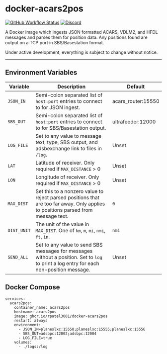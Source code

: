 # docker-acars2pos
[![GitHub Workflow Status](https://img.shields.io/github/actions/workflow/status/rpatel3001/docker-acars2pos/deploy.yml?branch=master)](https://github.com/rpatel3001/docker-acars2pos/actions/workflows/deploy.yml)
[![Discord](https://img.shields.io/discord/734090820684349521)](https://discord.gg/sTf9uYF)

A Docker image which ingests JSON formatted ACARS, VDLM2, and HFDL messages and parses them for position data. Any positions found are output on a TCP port in SBS/Basestation format.

Under active development, everything is subject to change without notice.

---

## Environment Variables

| Variable | Description | Default |
|----------|-------------|---------|
| `JSON_IN`   | Semi-colon separated list of `host:port` entries to connect to for JSON ingest. | acars_router:15550 |
| `SBS_OUT`   | Semi-colon separated list of `host:port` entries to connect to for SBS/Basestation output. | ultrafeeder:12000 |
| `LOG_FILE`  | Set to any value to message text, type, SBS output, and adsbexchange link to files in `/log`. | Unset |
| `LAT`       | Latitude of receiver. Only required if `MAX_DISTANCE` > 0 | Unset |
| `LON`       | Longitude of receiver. Only required if `MAX_DISTANCE` > 0 | Unset |
| `MAX_DIST`  | Set this to a nonzero value to reject parsed positions that are too far away. Only applies to positions parsed from message text. | `0` |
| `DIST_UNIT` | The unit of the value in `MAX_DIST`. One of `km`, `m`, `mi`, `nmi`, `ft`, `in`. | `nmi` |
| `SEND_ALL`  | Set to any value to send SBS messages for messages without a position. Set to `log` to print a log entry for each non-position message. | Unset |

## Docker Compose

```
services:
  acars2pos:
    container_name: acars2pos
    hostname: acars2pos
    image: ghcr.io/rpatel3001/docker-acars2pos
    restart: always
    environment:
      - JSON_IN=planeslxc:15550;planeslxc:15555;planeslxc:15556
      - SBS_OUT=adsbpc:12002;adsbpc:12004
      - LOG_FILE=true
    volumes:
      - ./logs:/log
```
